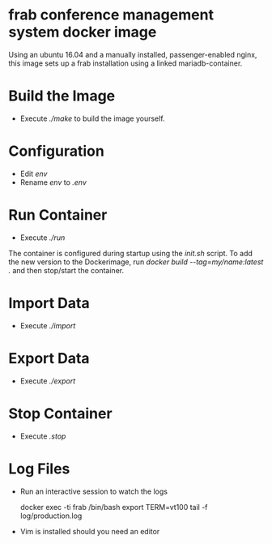 frab conference management system docker image
==============================================

Using an ubuntu 16.04 and a manually installed, passenger-enabled nginx, this image sets up a frab installation using a linked mariadb-container.

Build the Image
===============

* Execute *./make* to build the image yourself.

Configuration
=============

* Edit *env*
* Rename *env* to *.env*

Run Container
=============

* Execute *./run*

The container is configured during startup using the *init.sh* script. To add the new version to the Dockerimage, run *docker build --tag=my/name:latest .* and then stop/start the container.

Import Data
===========

* Execute *./import*

Export Data
===========

* Execute *./export*

Stop Container
==============

* Execute *.stop*

Log Files
=========

* Run an interactive session to watch the logs

    docker exec -ti frab /bin/bash
    export TERM=vt100
    tail -f log/production.log

* Vim is installed should you need an editor
